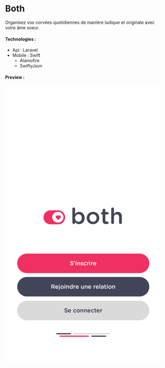 # Both

Organisez vos corvées quotidiennes de
manière ludique et originale avec votre
âme soeur.

#### Technologies :

* Api : Laravel
* Mobile : Swift
  * Alamofire
  * SwiftyJson

#### Preview :

![Both](https://raw.githubusercontent.com/Mathew78540/both/master/Preview/Log%20screen.png)
